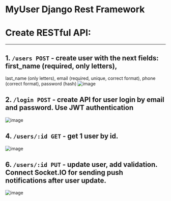 # **MyUser Django Rest Framework**
# **Create RESTful API:**

***

## 1. `/users POST` - create user with the next fields: first_name (required, only letters),
last_name (only letters), email (required, unique, correct format), phone (correct format),
password (hash)
![image](https://user-images.githubusercontent.com/55922843/158596901-72a32558-88bc-4534-b1ad-5930a7f4e85b.png)


## 2. `/login POST` - create API for user login by email and password. Use JWT authentication
![image](https://user-images.githubusercontent.com/55922843/158596954-ef57bb90-d056-46ea-9e13-8d2915dfdcac.png)


## 4. `/users/:id GET` - get 1 user by id.
![image](https://user-images.githubusercontent.com/55922843/158597100-02042c35-e147-4e99-8332-489876a72b6d.png)


## 6. `/users/:id PUT` - update user, add validation. Connect Socket.IO for sending push notifications after user update.
![image](https://user-images.githubusercontent.com/55922843/158597164-d21b88de-cb03-489c-9055-8cee65dee98c.png)

